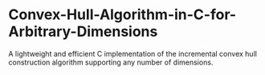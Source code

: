 # Convex-Hull-Algorithm-in-C-for-Arbitrary-Dimensions
A lightweight and efficient C implementation of the incremental convex hull construction algorithm supporting any number of dimensions.
